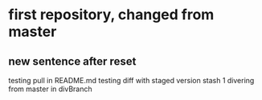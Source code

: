 # first repository, changed from master
## new sentence after reset
testing pull in README.md
testing diff with staged version
stash 1
divering from master in divBranch
